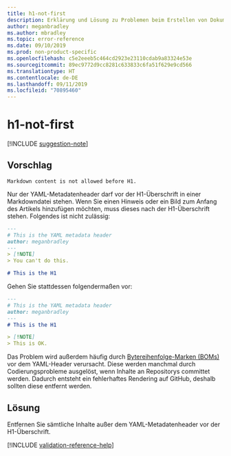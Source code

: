 ```yaml
---
title: h1-not-first
description: Erklärung und Lösung zu Problemen beim Erstellen von Dokumentationsartikeln – h1-not-first
author: meganbradley
ms.author: mbradley
ms.topic: error-reference
ms.date: 09/10/2019
ms.prod: non-product-specific
ms.openlocfilehash: c5e2eeeb5c464cd2923e23110cdab9a83324e53e
ms.sourcegitcommit: 89ec9772d9cc8281c633833c6fa51f629e9cd566
ms.translationtype: HT
ms.contentlocale: de-DE
ms.lasthandoff: 09/11/2019
ms.locfileid: "70895460"
---
```

# <a name="h1-not-first"></a>h1-not-first

[!INCLUDE [suggestion-note](includes/suggestion-note.md)]

## <a name="suggestion"></a>Vorschlag

`Markdown content is not allowed before H1.`

Nur der YAML-Metadatenheader darf vor der H1-Überschrift in einer Markdowndatei stehen. Wenn Sie einen Hinweis oder ein Bild zum Anfang des Artikels hinzufügen möchten, muss dieses nach der H1-Überschrift stehen. Folgendes ist nicht zulässig:

```markdown
---
# This is the YAML metadata header
author: meganbradley
---
> [!NOTE]
> You can't do this.

# This is the H1
```

Gehen Sie stattdessen folgendermaßen vor:

```markdown
---
# This is the YAML metadata header
author: meganbradley
---
# This is the H1

> [!NOTE]
> This is OK.
```

Das Problem wird außerdem häufig durch [Bytereihenfolge-Marken (BOMs)](http://www.websina.com/bugzero/kb/unicode-bom.html) vor dem YAML-Header verursacht. Diese werden manchmal durch Codierungsprobleme ausgelöst, wenn Inhalte an Repositorys committet werden. Dadurch entsteht ein fehlerhaftes Rendering auf GitHub, deshalb sollten diese entfernt werden.

## <a name="resolution"></a>Lösung

Entfernen Sie sämtliche Inhalte außer dem YAML-Metadatenheader vor der H1-Überschrift.

<!--make sure to add this file to your includes folder and verify the path-->
[!INCLUDE [validation-reference-help](includes/validation-reference-help.md)]
